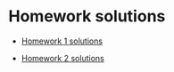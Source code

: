 # Homework solutions

- [Homework 1 solutions](https://github.com/andrewcumming/phys457/blob/main/hw1_solutions.pdf)

- [Homework 2 solutions](https://github.com/andrewcumming/phys457/blob/main/hw2_solutions.pdf)